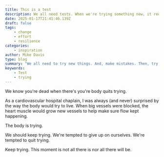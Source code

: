 ```yaml
---
title: This is a test
description: We all need tests. When we're trying something new, it requires tests
date: 2025-01-17T21:41:46.139Z
draft: false
tags:
    - change
    - effort
    - resilience
categories:
    - inspiration
author: Mike Davis
type: blog
summary: "We all need to try new things. And, make mistakes. Then, try again. "
keywords:
    - Test
    - trying
---
```

We know you're dead when there's you're body quits trying. 

As a cardiovascular hospital chaplain, I was always (and never) surprised by the way the body would try to live. When big vessels were blocked, the heart muscle would grow new vessels to help make sure flow kept happening. 

The body is trying. 

We should keep trying. We're tempted to give up on ourselves. We're tempted to quit trying. 

Keep trying. This moment is not all there is nor all there will be. 